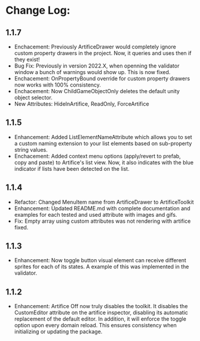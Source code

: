 # Change Log:

## 1.1.7
 - Enchacement: Previously ArtificeDrawer would completely ignore custom property drawers in the project. Now, it queries and uses then if they exist!
 - Bug Fix: Previously in version 2022.X, when openning the validator window a bunch of warnings would show up. This is now fixed.
 - Enchacement: OnPropertyBound override for custom property drawers now works with 100% consistency.
 - Enchacement: Now ChildGameObjectOnly deletes the default unity object selector.
 - New Attributes: HideInArtifice, ReadOnly, ForceArtifice

## 1.1.5
 - Enhancement: Added ListElementNameAttribute which allows you to set a custom naming extension to your list elements based on sub-property string values.
 - Enchacement: Added context menu options (apply/revert to prefab, copy and paste) to Artifice's list view. Now, it also indicates with the blue indicator if lists have been detected on the list.

## 1.1.4
 - Refactor: Changed MenuItem name from ArtificeDrawer to ArtificeToolkit
 - Enhancement: Updated README.md with complete documentation and examples for each tested and used attribute with images and gifs.
 - Fix: Empty array using custom attributes was not rendering with artifice fixed.

## 1.1.3

- Enhancement: Now toggle button visual element can receive different sprites for each of its states. A example of this was implemented in the validator.

## 1.1.2

- Enhancement: Artifice Off now truly disables the toolkit. It disables the CustomEditor attribute on the artifice inspector, disabling its automatic replacement of the default editor. In addition, it will enforce the toggle option upon every domain reload. This ensures consistency when initializing or updating the package.